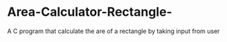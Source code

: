 # Area-Calculator-Rectangle-
A C program that calculate the are of a rectangle by taking input from user
